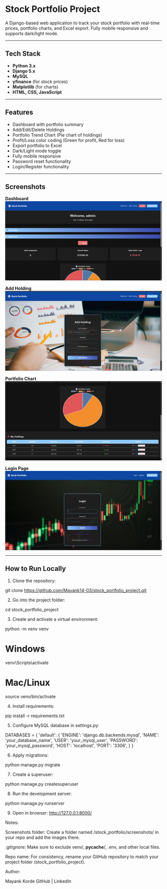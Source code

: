 # Stock Portfolio Project

A Django-based web application to track your stock portfolio with real-time prices, portfolio charts, and Excel export. Fully mobile responsive and supports dark/light mode.

---

## Tech Stack
- **Python 3.x**  
- **Django 5.x**  
- **MySQL**  
- **yfinance** (for stock prices)  
- **Matplotlib** (for charts)  
- **HTML, CSS, JavaScript**

---

## Features
- Dashboard with portfolio summary  
- Add/Edit/Delete Holdings  
- Portfolio Trend Chart (Pie chart of holdings)  
- Profit/Loss color coding (Green for profit, Red for loss)  
- Export portfolio to Excel  
- Dark/Light mode toggle  
- Fully mobile responsive  
- Password reset functionality  
- Login/Register functionality  

---

## Screenshots

**Dashboard**  
![Dashboard](stock_portfolio/screenshots/dashboard.png)

**Add Holding**  
![Add Holding](stock_portfolio/screenshots/add_holding.png)

**Portfolio Chart**  
![Portfolio Chart](stock_portfolio/screenshots/chart.png)

**Login Page**  
![Login](stock_portfolio/screenshots/login.png)

---

## How to Run Locally

1. Clone the repository:

git clone https://github.com/Mayank14-03/stock_portfolio_project.git

2. Go into the project folder:

cd stock_portfolio_project

3. Create and activate a virtual environment:

python -m venv venv
# Windows
venv\Scripts\activate
# Mac/Linux
source venv/bin/activate

4. Install requirements:

pip install -r requirements.txt

5. Configure MySQL database in settings.py:

DATABASES = {
    'default': {
        'ENGINE': 'django.db.backends.mysql',
        'NAME': 'your_database_name',
        'USER': 'your_mysql_user',
        'PASSWORD': 'your_mysql_password',
        'HOST': 'localhost',
        'PORT': '3306',
    }
}


6. Apply migrations:

python manage.py migrate


7. Create a superuser:

python manage.py createsuperuser

8. Run the development server:

python manage.py runserver

9. Open in browser:
http://127.0.0.1:8000/


Notes:

Screenshots folder: Create a folder named /stock_portfolio/screenshots/ in your repo and add the images there.

.gitignore: Make sure to exclude venv/, __pycache__/, .env, and other local files.

Repo name: For consistency, rename your GitHub repository to match your project folder (stock_portfolio_project).

Author:

Mayank Korde
GitHub | LinkedIn



